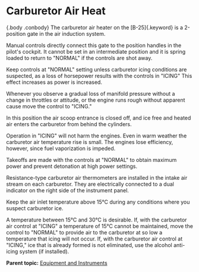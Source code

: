 
Carburetor Air Heat
===================

 {.body .conbody}
The carburetor air heater on the [B-25]{.keyword} is a 2-position gate
in the air induction system.

Manual controls directly connect this gate to the position handles in
the pilot\'s cockpit. It cannot be set in an intermediate position and
it is spring loaded to return to \"NORMAL\" if the controls are shot
away.

Keep controls at \"NORMAL\" setting unless carburetor icing conditions
are suspected, as a loss of horsepower results with the controls in
\"ICING\" This effect increases as power is increased.

Whenever you observe a gradual loss of manifold pressure without a
change in throttles or attitude, or the engine runs rough without
apparent cause move the control to \"ICING.\"

In this position the air scoop entrance is closed off, and ice free and
heated air enters the carburetor from behind the cylinders.

Operation in \"ICING\" will not harm the engines. Even in warm weather
the carburetor air temperature rise is small. The engines lose
efficiency, however, since fuel vaporization is impeded.

Takeoffs are made with the controls at \"NORMAL\" to obtain maximum
power and prevent detonation at high power settings.

Resistance-type carburetor air thermometers are installed in the intake
air stream on each carburetor. They are electrically connected to a dual
indicator on the right side of the instrument panel.

Keep the air inlet temperature above 15°C during any conditions where
you suspect carburetor ice.

A temperature between 15°C and 30°C is desirable. If, with the
carburetor air control at \"ICING\" a temperature of 15°C cannot be
maintained, move the control to \"NORMAL\" to provide air to the
carburetor at so low a temperature that icing will not occur. If, with
the carburetor air control at \"ICING,\" ice that is already formed is
not eliminated, use the alcohol anti-icing system (if installed).




**Parent topic:** [Equipment and
Instruments](../topics/equipment_and_instruments.md "This section provides a survey of the key systems, equipment and instrumentation of the B-25 airplane.")



